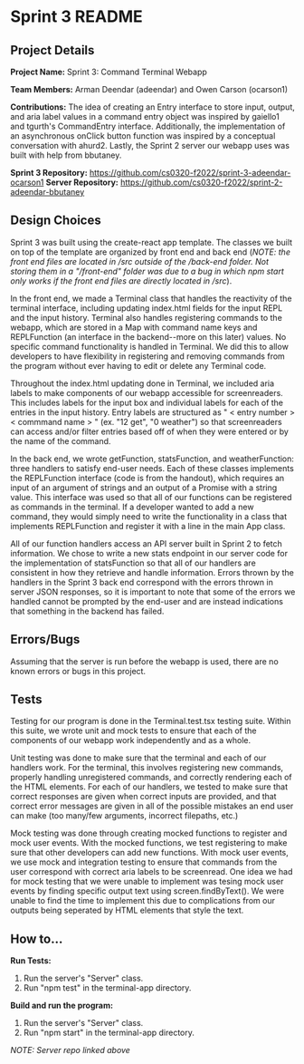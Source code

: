 # Sprint 3 README

## Project Details

**Project Name:**  Sprint 3: Command Terminal Webapp

**Team Members:** Arman Deendar (adeendar) and Owen Carson (ocarson1)

**Contributions:** The idea of creating an Entry interface to store input, output, and aria label values in a command entry object was inspired by gaiello1 and tgurth's CommandEntry interface. Additionally, the implementation of an asynchronous onClick button function was inspired by a conceptual conversation with ahurd2. Lastly, the Sprint 2 server our webapp uses was built with help from bbutaney.

**Sprint 3 Repository:** https://github.com/cs0320-f2022/sprint-3-adeendar-ocarson1
**Server Repository:** https://github.com/cs0320-f2022/sprint-2-adeendar-bbutaney

## Design Choices

Sprint 3 was built using the create-react app template. The classes we built on top of the template are organized by front end and back end (*NOTE: the front end files are located in /src outside of the /back-end folder. Not storing them in a "/front-end" folder was due to a bug in which npm start only works if the front end files are directly located in /src*).

In the front end, we made a Terminal class that handles the reactivity of the terminal interface, including updating index.html fields for the input REPL and the input history. Terminal also handles registering commands to the webapp, which are stored in a Map with command name keys and REPLFunction (an interface in the backend--more on this later) values. No specific command functionality is handled in Terminal. We did this to allow developers to have flexibility in registering and removing commands from the program without ever having to edit or delete any Terminal code.

Throughout the index.html updating done in Terminal, we included aria labels to make components of our webapp accessible for screenreaders. This includes labels for the input box and individual labels for each of the entries in the input history. Entry labels are structured as " < entry number > < commmand name > " (ex. "12 get", "0 weather") so that screenreaders can access and/or filter entries based off of when they were entered or by the name of the command.

In the back end, we wrote getFunction, statsFunction, and weatherFunction: three handlers to satisfy end-user needs. Each of these classes implements the REPLFunction interface (code is from the handout), which requires an input of an argument of strings and an output of a Promise with a string value. This interface was used so that all of our functions can be registered as commands in the terminal. If a developer wanted to add a new command, they would simply need to write the functionality in a class that implements REPLFunction and register it with a line in the main App class.

All of our function handlers access an API server built in Sprint 2 to fetch information. We chose to write a new stats endpoint in our server code for the implementation of statsFunction so that all of our handlers are consistent in how they retrieve and handle information. Errors thrown by the handlers in the Sprint 3 back end correspond with the errors thrown in server JSON responses, so it is important to note that some of the errors we handled cannot be prompted by the end-user and are instead indications that something in the backend has failed.

## Errors/Bugs

Assuming that the server is run before the webapp is used, there are no known errors or bugs in this project. 

## Tests

Testing for our program is done in the Terminal.test.tsx testing suite. Within this suite, we wrote unit and mock tests to ensure that each of the components of our webapp work independently and as a whole.

Unit testing was done to make sure that the terminal and each of our handlers work. For the terminal, this involves registering new commands, properly handling unregistered commands, and correctly rendering each of the HTML elements. For each of our handlers, we tested to make sure that correct responses are given when correct inputs are provided, and that correct error messages are given in all of the possible mistakes an end user can make (too many/few arguments, incorrect filepaths, etc.)

Mock testing was done through creating mocked functions to register and mock user events. With the mocked functions, we test registering to make sure that other developers can add new functions. With mock user events, we use mock and integration testing to ensure that commands from the user correspond with correct aria labels to be screenread. One idea we had for mock testing that we were unable to implement was tesing mock user events by finding specific output text using screen.findByText(). We were unable to find the time to implement this due to complications from our outputs being seperated by HTML elements that style the text.

## How to...

**Run Tests:** 
1. Run the server's "Server" class.
2. Run "npm test" in the terminal-app directory.

**Build and run the program:** 
1. Run the server's "Server" class.
2. Run "npm start" in the terminal-app directory.

*NOTE: Server repo linked above*